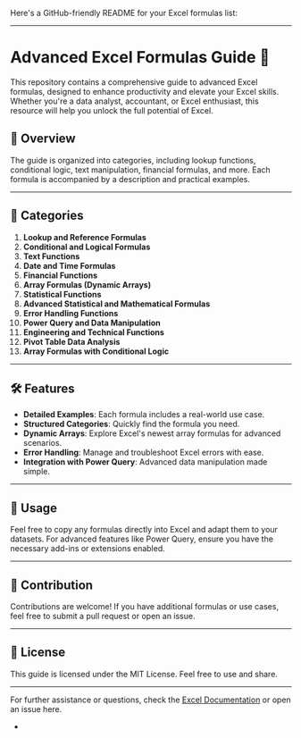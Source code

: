 Here's a GitHub-friendly README for your Excel formulas list:

---

# Advanced Excel Formulas Guide 🧮

This repository contains a comprehensive guide to advanced Excel formulas, designed to enhance productivity and elevate your Excel skills. Whether you're a data analyst, accountant, or Excel enthusiast, this resource will help you unlock the full potential of Excel.

## 📖 Overview

The guide is organized into categories, including lookup functions, conditional logic, text manipulation, financial formulas, and more. Each formula is accompanied by a description and practical examples.

---

## 📂 Categories

1. **Lookup and Reference Formulas**
2. **Conditional and Logical Formulas**
3. **Text Functions**
4. **Date and Time Formulas**
5. **Financial Functions**
6. **Array Formulas (Dynamic Arrays)**
7. **Statistical Functions**
8. **Advanced Statistical and Mathematical Formulas**
9. **Error Handling Functions**
10. **Power Query and Data Manipulation**
11. **Engineering and Technical Functions**
12. **Pivot Table Data Analysis**
13. **Array Formulas with Conditional Logic**

---

## 🛠️ Features

- **Detailed Examples**: Each formula includes a real-world use case.
- **Structured Categories**: Quickly find the formula you need.
- **Dynamic Arrays**: Explore Excel's newest array formulas for advanced scenarios.
- **Error Handling**: Manage and troubleshoot Excel errors with ease.
- **Integration with Power Query**: Advanced data manipulation made simple.

---

## 📑 Usage

Feel free to copy any formulas directly into Excel and adapt them to your datasets. For advanced features like Power Query, ensure you have the necessary add-ins or extensions enabled.

---

## 🎯 Contribution

Contributions are welcome! If you have additional formulas or use cases, feel free to submit a pull request or open an issue.

---

## 📜 License

This guide is licensed under the MIT License. Feel free to use and share.

---

For further assistance or questions, check the [Excel Documentation](https://support.microsoft.com/en-us/excel) or open an issue here.

-
